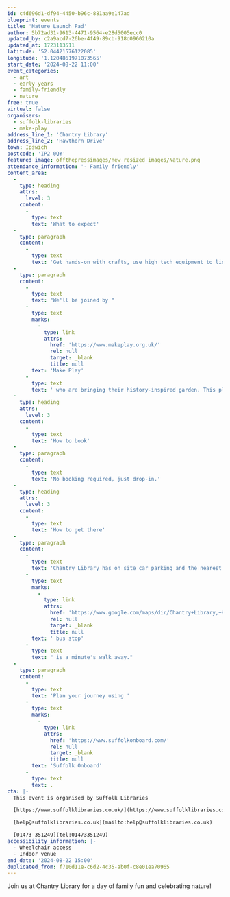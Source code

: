 ```yaml
---
id: c4d696d1-df94-4450-b96c-881aa9e147ad
blueprint: events
title: 'Nature Launch Pad'
author: 5b72ad31-9613-4471-9564-e28d5005ecc0
updated_by: c2a9acd7-26be-4f49-89cb-918d0960210a
updated_at: 1723113511
latitude: '52.04421576122085'
longitude: '1.1204861971073565'
start_date: '2024-08-22 11:00'
event_categories:
  - art
  - early-years
  - family-friendly
  - nature
free: true
virtual: false
organisers:
  - suffolk-libraries
  - make-play
address_line_1: 'Chantry Library'
address_line_2: 'Hawthorn Drive'
town: Ipswich
postcode: 'IP2 0QY'
featured_image: offthepressimages/new_resized_images/Nature.png
attendance_information: '- Family friendly'
content_area:
  -
    type: heading
    attrs:
      level: 3
    content:
      -
        type: text
        text: 'What to expect'
  -
    type: paragraph
    content:
      -
        type: text
        text: 'Get hands-on with crafts, use high tech equipment to listen to plants grow, and discover more about the world around us.'
  -
    type: paragraph
    content:
      -
        type: text
        text: "We'll be joined by "
      -
        type: text
        marks:
          -
            type: link
            attrs:
              href: 'https://www.makeplay.org.uk/'
              rel: null
              target: _blank
              title: null
        text: 'Make Play'
      -
        type: text
        text: ' who are bringing their history-inspired garden. This playscape is a unique play experience for families with children under 5. Designed to ignite young imaginations, this garden is like nothing you’ve seen before!'
  -
    type: heading
    attrs:
      level: 3
    content:
      -
        type: text
        text: 'How to book'
  -
    type: paragraph
    content:
      -
        type: text
        text: 'No booking required, just drop-in.'
  -
    type: heading
    attrs:
      level: 3
    content:
      -
        type: text
        text: 'How to get there'
  -
    type: paragraph
    content:
      -
        type: text
        text: 'Chantry Library has on site car parking and the nearest'
      -
        type: text
        marks:
          -
            type: link
            attrs:
              href: 'https://www.google.com/maps/dir/Chantry+Library,+Hawthorn+Drive,+Ipswich/Gannet+Road,+Ipswich+IP2+0RG/@52.0445697,1.1176758,17z/data=!3m1!4b1!4m14!4m13!1m5!1m1!1s0x47d9a05ba53ec9f9:0xf529ee657a4c5fa4!2m2!1d1.1204446!2d52.0441147!1m5!1m1!1s0x47d9a05bb691000f:0xabfcf2882ebddfdb!2m2!1d1.120213!2d52.044983!3e2?entry=ttu'
              rel: null
              target: _blank
              title: null
        text: ' bus stop'
      -
        type: text
        text: " is a minute's walk away."
  -
    type: paragraph
    content:
      -
        type: text
        text: 'Plan your journey using '
      -
        type: text
        marks:
          -
            type: link
            attrs:
              href: 'https://www.suffolkonboard.com/'
              rel: null
              target: _blank
              title: null
        text: 'Suffolk Onboard'
      -
        type: text
        text: .
cta: |-
  This event is organised by Suffolk Libraries

  [https://www.suffolklibraries.co.uk/](https://www.suffolklibraries.co.uk/) 

  [help@suffolklibraries.co.uk](mailto:help@suffolklibraries.co.uk)

  [01473 351249](tel:01473351249)
accessibility_information: |-
  - Wheelchair access
  - Indoor venue
end_date: '2024-08-22 15:00'
duplicated_from: f710d11e-c6d2-4c35-ab0f-c8e01ea70965
---
```

Join us at Chantry Library for a day of family fun and celebrating nature!